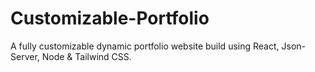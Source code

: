 # Customizable-Portfolio
A fully customizable dynamic portfolio website build using React, Json-Server, Node &amp; Tailwind CSS.
